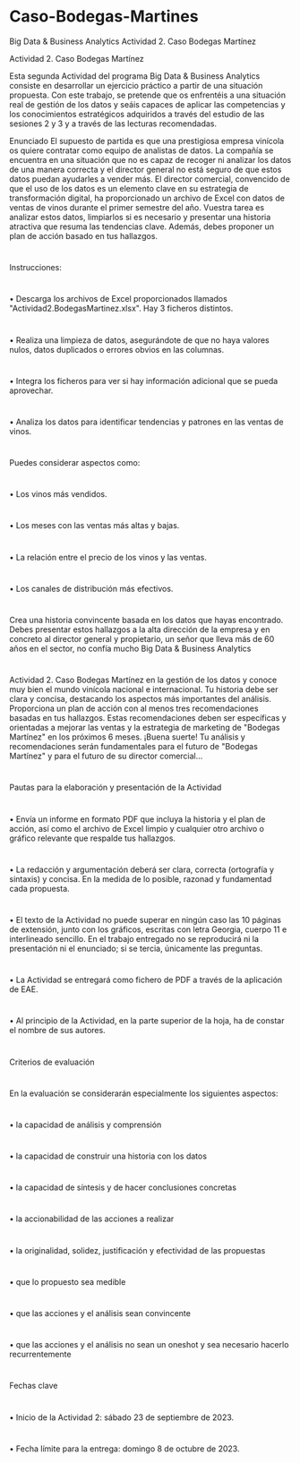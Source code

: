 # Caso-Bodegas-Martines

Big Data & Business Analytics 
	 	Actividad 2. Caso Bodegas Martínez 
 
 
Actividad 2. 
Caso Bodegas Martínez 
 
  
 
Esta segunda Actividad del programa Big Data & Business Analytics consiste en desarrollar un ejercicio práctico a partir de una situación propuesta. Con este trabajo, se pretende que os enfrentéis a una situación real de gestión de los datos y seáis capaces de aplicar las competencias y los conocimientos estratégicos adquiridos a través del estudio de las sesiones 2 y 3 y a través de las lecturas recomendadas. 
 
Enunciado 
El supuesto de partida es que una prestigiosa empresa vinícola os quiere contratar como equipo de analistas de datos. La compañía se encuentra en una situación que no es capaz de recoger ni analizar los datos de una manera correcta y el director general no está seguro de que estos datos puedan ayudarles a vender más. El director comercial, convencido de que el uso de los datos es un elemento clave en su estrategia de transformación digital, ha proporcionado un archivo de Excel con datos de ventas de vinos durante el primer semestre del año. Vuestra tarea es analizar estos datos, limpiarlos si es necesario y presentar una historia atractiva que resuma las tendencias clave. Además, debes proponer un plan de acción basado en tus hallazgos. 

#
Instrucciones: 
#

•	Descarga 	los 	archivos 	de 	Excel 	proporcionados 	llamados 
"Actividad2.BodegasMartinez.xlsx". Hay 3 ficheros distintos. 
#
•	Realiza una limpieza de datos, asegurándote de que no haya valores nulos, datos duplicados o errores obvios en las columnas. 
#
•	Integra los ficheros para ver si hay información adicional que se pueda aprovechar. 
#
•	Analiza los datos para identificar tendencias y patrones en las ventas de vinos.  
#

#
Puedes considerar aspectos como: 
#
•	Los vinos más vendidos. 
#
•	Los meses con las ventas más altas y bajas. 
#
•	La relación entre el precio de los vinos y las ventas.
#
•	Los canales de distribución más efectivos. 
#
#
#
Crea una historia convincente basada en los datos que hayas encontrado. Debes presentar estos hallazgos a la alta dirección de la empresa y en concreto al director general y propietario, un señor que lleva más de 60 años en el sector, no confía mucho 
Big Data & Business Analytics 
#
#
#

Actividad 2. Caso Bodegas Martínez 
en la gestión de los datos y conoce muy bien el mundo vinícola nacional e internacional. Tu historia debe ser clara y concisa, destacando los aspectos más importantes del análisis. 
Proporciona un plan de acción con al menos tres recomendaciones basadas en tus hallazgos. Estas recomendaciones deben ser específicas y orientadas a mejorar las ventas y la estrategia de marketing de "Bodegas Martínez" en los próximos 6 meses. 
¡Buena suerte! Tu análisis y recomendaciones serán fundamentales para el futuro de 
"Bodegas Martínez" y para el futuro de su director comercial… 
#


Pautas para la elaboración y presentación de la Actividad 

#
•	Envía un informe en formato PDF que incluya la historia y el plan de acción, así como el archivo de Excel limpio y cualquier otro archivo o gráfico relevante que respalde tus hallazgos. 
#
•	La redacción y argumentación deberá ser clara, correcta (ortografía y sintaxis) y concisa. En la medida de lo posible, razonad y fundamentad cada propuesta. 
#
•	El texto de la Actividad no puede superar en ningún caso las 10 páginas de extensión, junto con los gráficos, escritas con letra Georgia, cuerpo 11 e interlineado sencillo. En el trabajo entregado no se reproducirá ni la presentación ni el enunciado; si se tercia, únicamente las preguntas. 
#
•	La Actividad se entregará como fichero de PDF a través de la aplicación de EAE. 
#
•	Al principio de la Actividad, en la parte superior de la hoja, ha de constar el nombre de sus autores. 
#

#
Criterios de evaluación 
#

#
En la evaluación se considerarán especialmente los siguientes aspectos: 
#
•	la capacidad de análisis y comprensión 
#
•	la capacidad de construir una historia con los datos 
#
•	la capacidad de síntesis y de hacer conclusiones concretas 
#
•	la accionabilidad de las acciones a realizar 
#
•	la originalidad, solidez, justificación y efectividad de las propuestas 
#
•	que lo propuesto sea medible
#
•	que las acciones y el análisis sean convincente 
#
•	que las acciones y el análisis no sean un oneshot y sea necesario hacerlo recurrentemente 
#
#
Fechas clave 
#
•	Inicio de la Actividad 2: sábado 23 de septiembre de 2023. 
#
•	Fecha límite para la entrega: domingo 8 de octubre de 2023. 
#

